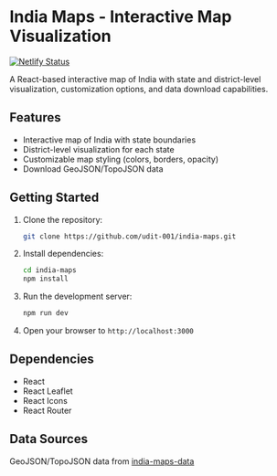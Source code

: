 # India Maps - Interactive Map Visualization
[![Netlify Status](https://api.netlify.com/api/v1/badges/bc9c52a0-744c-4432-bcac-13552edf00b6/deploy-status)](https://app.netlify.com/sites/indiamaps/deploys)

A React-based interactive map of India with state and district-level visualization, customization options, and data download capabilities.

## Features

- Interactive map of India with state boundaries
- District-level visualization for each state
- Customizable map styling (colors, borders, opacity)
- Download GeoJSON/TopoJSON data

## Getting Started

1. Clone the repository:
   ```bash
   git clone https://github.com/udit-001/india-maps.git
   ```
2. Install dependencies:
   ```bash
   cd india-maps
   npm install
   ```
3. Run the development server:
   ```bash
   npm run dev
   ```
4. Open your browser to `http://localhost:3000`

## Dependencies
- React
- React Leaflet
- React Icons
- React Router

## Data Sources
GeoJSON/TopoJSON data from [india-maps-data](https://github.com/udit-001/india-maps-data)
